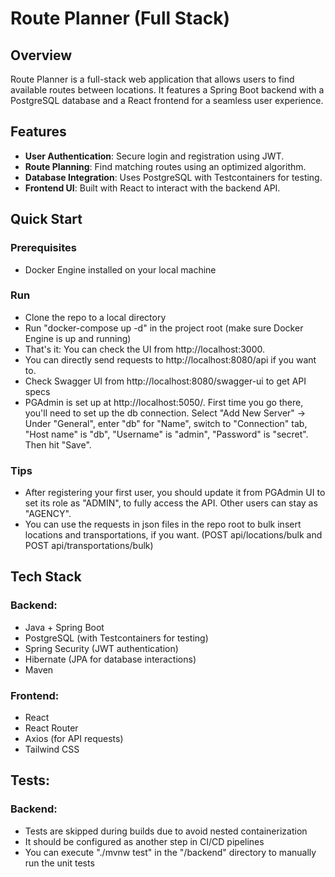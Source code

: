 # Route Planner (Full Stack)

## Overview
Route Planner is a full-stack web application that allows users to find available routes between locations. It features a Spring Boot backend with a PostgreSQL database and a React frontend for a seamless user experience.

## Features
- **User Authentication**: Secure login and registration using JWT.
- **Route Planning**: Find matching routes using an optimized algorithm.
- **Database Integration**: Uses PostgreSQL with Testcontainers for testing.
- **Frontend UI**: Built with React to interact with the backend API.

## Quick Start
### Prerequisites
- Docker Engine installed on your local machine

### Run
- Clone the repo to a local directory
- Run "docker-compose up -d" in the project root (make sure Docker Engine is up and running)
- That's it: You can check the UI from http://localhost:3000. 
- You can directly send requests to http://localhost:8080/api if you want to.
- Check Swagger UI from http://localhost:8080/swagger-ui to get API specs
- PGAdmin is set up at http://localhost:5050/. First time you go there, you'll need to set up the db connection. Select "Add New Server" -> Under "General", enter "db" for "Name", switch to "Connection" tab, "Host name" is "db", "Username" is "admin", "Password" is "secret". Then hit "Save".

### Tips
- After registering your first user, you should update it from PGAdmin UI to set its role as "ADMIN", to fully access the API. Other users can stay as "AGENCY".
- You can use the requests in json files in the repo root to bulk insert locations and transportations, if you want. (POST api/locations/bulk and POST api/transportations/bulk)


## Tech Stack
### Backend:
- Java + Spring Boot
- PostgreSQL (with Testcontainers for testing)
- Spring Security (JWT authentication)
- Hibernate (JPA for database interactions)
- Maven

### Frontend:
- React
- React Router
- Axios (for API requests)
- Tailwind CSS

## Tests:
### Backend:
- Tests are skipped during builds due to avoid nested containerization
- It should be configured as another step in CI/CD pipelines
- You can execute "./mvnw test" in the "/backend" directory to manually run the unit tests
